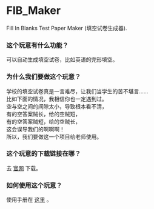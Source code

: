 # FIB_Maker
Fill In Blanks Test Paper Maker (填空试卷生成器).
### 这个玩意有什么功能？
可以自动生成填空试卷，比如英语的完形填空。
### 为什么我们要做这个玩意？
学校的填空试卷真是一言难尽，让我们当学生的苦不堪言……  
比如下面的情况，我相信你也一定遇到过。  
空与空之间的间隙太小，导致根本看不清，  
有的空答案贼长，给的空贼短，  
有的空答案贼短，给的空贼长，  
这会误导我们的啊啊啊！  
所以，我们要做这一个项目给老师使用。
### 这个玩意的下载链接在哪？
去 [官网](https://project.raygroup.com.cn/fib_maker) 下载。
### 如何使用这个玩意？
使用手册在 [这里](https://project.raygroup.com.cn/fib_maker/guide) 。
